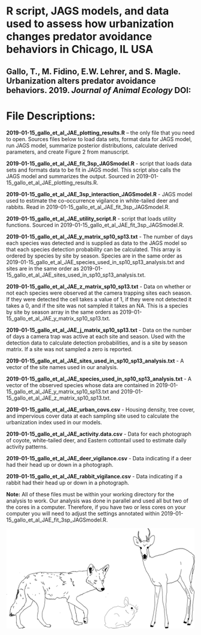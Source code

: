 # R script, JAGS models, and data used to assess how urbanization changes predator avoidance behaviors in Chicago, IL USA
## **Gallo, T., M. Fidino, E.W. Lehrer, and S. Magle. Urbanization alters predator avoidance behaviors. **2019**. _Journal of Animal Ecology_ DOI:**


# **File Descriptions:**
**2019-01-15_gallo_et_al_JAE_plotting_results.R** – the only file that you need to open. Sources files below to load data sets, format data for JAGS model, run JAGS model, summarize posterior distributions, calculate derived parameters, and create Figure 2 from manuscript.

**2019-01-15_gallo_et_al_JAE_fit_3sp_JAGSmodel.R** - script that loads data sets and formats data to be fit in JAGS model. This script also calls the JAGS model and summarizes the output. Sourced in 2019-01-15_gallo_et_al_JAE_plotting_results.R.

**2019-01-15_gallo_et_al_JAE_3sp_interaction_JAGSmodel.R** - JAGS model used to estimate the co-occurrence vigilance in white-tailed deer and rabbits. Read in 2019-01-15_gallo_et_al_JAE_fit_3sp_JAGSmodel.R.

**2019-01-15_gallo_et_al_JAE_utility_script.R** - script that loads utility functions. Sourced in 2019-01-15_gallo_et_al_JAE_fit_3sp_JAGSmodel.R.

**2019-01-15_gallo_et_al_JAE_y_matrix_sp10_sp13.txt** - The number of days each species was detected and is supplied as data to the JAGS model so that each species detection probability can be calculated. This array is ordered by species by site by season. Species are in the same order as 2019-01-15_gallo_et_al_JAE_species_used_in_sp10_sp13_analysis.txt and sites are in the same order as 2019-01-15_gallo_et_al_JAE_sites_used_in_sp10_sp13_analysis.txt.

**2019-01-15_gallo_et_al_JAE_z_matrix_sp10_sp13.txt** - Data on whether or not each species were observed at the camera trapping sites each season. If they were detected the cell takes a value of 1, if they were not detected it takes a 0, and if the site was not sampled it takes an NA. This is a species by site by season array in the same orders as 2019-01-15_gallo_et_al_JAE_y_matrix_sp10_sp13.txt.

**2019-01-15_gallo_et_al_JAE_j_matrix_sp10_sp13.txt** - Data on the number of days a camera trap was active at each site and season. Used with the detection data to calculate detection probabilities, and is a site by season matrix. If a site was not sampled a zero is reported.

**2019-01-15_gallo_et_al_JAE_sites_used_in_sp10_sp13_analysis.txt** - A vector of the site names used in our analysis. 

**2019-01-15_gallo_et_al_JAE_species_used_in_sp10_sp13_analysis.txt** - A vector of the observed species whose data are contained in 2019-01-15_gallo_et_al_JAE_y_matrix_sp10_sp13.txt and 2019-01-15_gallo_et_al_JAE_z_matrix_sp10_sp13.txt.

**2019-01-15_gallo_et_al_JAE_urban_covs.csv** - Housing density, tree cover, and impervious cover data at each sampling site used to calculate the urbanization index used in our models.

**2019-01-15_gallo_et_al_JAE_activity.data.csv** - Data for each photograph of coyote, white-tailed deer, and Eastern cottontail used to estimate daily activity patterns.

**2019-01-15_gallo_et_al_JAE_deer_vigilance.csv** - Data indicating if a deer had their head up or down in a photograph.

**2019-01-15_gallo_et_al_JAE_rabbit_vigilance.csv** - Data indicating if a rabbit had their head up or down in a photograph.

**Note:** All of these files must be within your working directory for the analysis to work. Our analysis was done in parallel and used all but two of the cores in a computer. Therefore, if you have two or less cores on your computer you will need to adjust the settings annotated within 2019-01-15_gallo_et_al_JAE_fit_3sp_JAGSmodel.R.

![Eastern cottontail line drawing by mason](https://github.com/TravisGallo/Novel_Fear_Animal_Ecology_2018/blob/master/gallo_et_al_2019_AnimalEcology/coyote-deer-rabbit.png)

